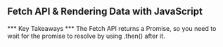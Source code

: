 ## Fetch API & Rendering Data with JavaScript

*** Key Takeaways ***
The Fetch API returns a Promise, so you need to wait for the promise to resolve by using .then() after it.